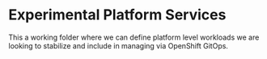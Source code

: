 # Experimental Platform Services
This a working folder where we can define platform level workloads we are looking to stabilize and include in managing via OpenShift GitOps.
